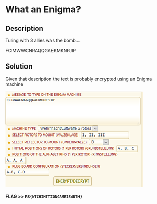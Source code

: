 # What an Enigma?

## Description

Turing with 3 allies was the bomb...

FCIMWWCNRAQQGAEKMKNPJIP

## Solution

Given that description the text is probably encrypted using an Enigma machine

![](img1.png)

#### **FLAG >>** `RS{WTCHIMTTIONGAMEISWRTH}`